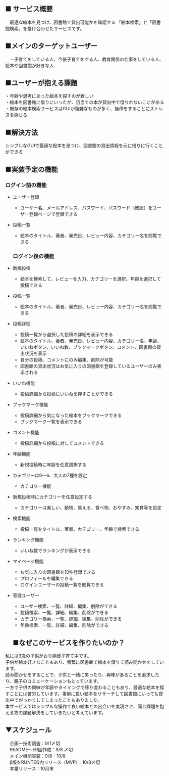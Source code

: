   ## ■ サービス概要
　最適な絵本を見つけ、図書館で貸出可能かを確認する
「絵本検索」と「図書館検索」を掛け合わせたサービスです。
  ## ■メインのターゲットユーザー
　・子育てをしている人、今後子育てをする人、教育関係の仕事をしている人、絵本や図書館が好きな人
  ## ■ユーザーが抱える課題
  ・年齢や思考にあった絵本を探すのが難しい  
  ・絵本を図書館に借りにいったが、目当ての本が貸出中で借りれないことがある  
  ・既存の絵本検索サービスはGUIが複雑なものが多く、操作をすることにストレスを感じる  
  ## ■解決方法
  シンプルなGUIで最適な絵本を見つけ、図書館の貸出情報を元に借りに行くことができる　
  ## ■実装予定の機能
  ### ログイン前の機能
- ユーザー登録  
  - ユーザー名、メールアドレス、パスワード、パスワード（確認）をユーザー登録ページで登録できる  
- 投稿一覧  
  - 絵本のタイトル、著者、発売日、レビュー内容、カテゴリー名を閲覧できる  
  ### ログイン後の機能
- 新規投稿  
  - 絵本を検索して、レビューを入力、カテゴリーを選択、年齢を選択して投稿できる  
- 投稿一覧  
  - 絵本のタイトル、著者、発売日、レビュー内容、カテゴリー名を閲覧できる  
- 投稿詳細  
  - 投稿一覧から選択した投稿の詳細を表示できる  
  - 絵本のタイトル、著者、発売日、レビュー内容、カテゴリー名、年齢、いいねボタン、いいね数、ブックマークボタン、コメント、図書館の貸出状況を表示  
  - 自分の投稿、コメントにのみ編集、削除が可能  
  - 図書館の貸出状況はお気に入りの図書館を登録しているユーザーのみ表示される  
- いいね機能  
  - 投稿詳細から投稿にいいねを押すことができる  
- ブックマーク機能  
  - 投稿詳細から気になった絵本をブックマークできる  
  - ブックマーク一覧を表示できる  
- コメント機能  
  - 投稿詳細から投稿に対してコメントできる  
- 年齢機能  
  - 新規投稿時に年齢を任意選択する  
- カテゴリーは0〜6、大人の7種を設定  
  - カテゴリー機能  
- 新規投稿時にカテゴリーを任意設定する  
  - カテゴリーは楽しい、動物、笑える、食べ物、おやすみ、知育等を設定  
- 検索機能  
  - 投稿一覧をタイトル、著者、カテゴリー、年齢で検索できる  
- ランキング機能  
  - いいね数でランキングが表示できる   
- マイページ機能  
  - お気に入りの図書館を10件登録できる  
  - プロフィールを編集できる  
  - ログインユーザーの投稿一覧を閲覧できる  
- 管理ユーザー   
  - ユーザー検索、一覧、詳細、編集、削除ができる  
  - 投稿検索、一覧、詳細、編集、削除ができる  
  - カテゴリー検索、一覧、詳細、編集、削除ができる  
  - 年齢検索、一覧、詳細、編集、削除ができる  

  ## ■なぜこのサービスを作りたいのか？
私には3歳の子供がおり絶賛子育て中です。  
子供が絵本好きなこともあり、頻繁に図書館で絵本を借りて読み聞かせをしています。  
読み聞かせをすることで、子供と一緒に笑ったり、興味があることを追求したり、親子のコミューケーションもとっています。  
一方で子供の興味が年齢やタイミングで移り変わることもあり、最適な絵本を探すことには苦労しています。事前に良い絵本をリサーチして図書館にいっても貸出中でがっかりしてしまったこともありました。  
本サービスではシンプルな操作で良い絵本との出会いを実現させ、同じ課題を抱える方の課題解決をしていきたいと考えています。  

  ## ▼スケジュール
　企画〜技術調査：9/1〆切  
　README〜ER図作成：9/8 〆切  
　メイン機能実装：9/8 - 10/8  
　β版をRUNTEQ内リリース（MVP）：10/8〆切  
　本番リリース：10月末  